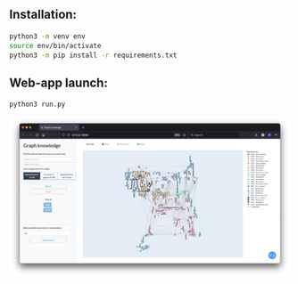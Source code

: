 ## Installation:

```bash
python3 -m venv env
source env/bin/activate
python3 -m pip install -r requirements.txt
```

## Web-app launch:
```bash
python3 run.py
```

![Graph knowledge](resources/graph_interface.jpeg?raw=true "Title")